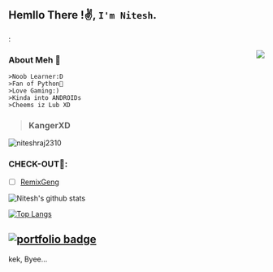 ## Hemllo There !✌️, `I'm Nitesh`.  
:


<img align=right src='https://github.githubassets.com/images/mona-whisper.gif'/>


### About Meh 🙂
```
>Noob Learner:D
>Fan of Python🐍
>Love Gaming:)
>Kinda into ANDROIDs
>Cheems iz Lub XD
```
>### KangerXD

<img src="https://komarev.com/ghpvc/?username=niteshraj2310" alt="niteshraj2310" />

### CHECK-OUT🙂:

- [ ] [RemixGeng](https://github.com/niteshraj2310/RemixGeng)

![Nitesh's github stats](https://github-readme-stats.vercel.app/api?username=niteshraj2310&show_icons=true&theme=radical)

[![Top Langs](https://github-readme-stats.vercel.app/api/top-langs/?username=niteshraj2310&theme=dark)](https://github.com/niteshraj2310)

## [![portfolio badge](https://img.shields.io/badge/Check_out_my-portfolio-black?style=for-the-badge&logo=git&logoColor=cyan)](https://niteshraj2310.github.io)

kek, Byee...
